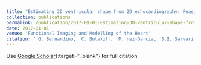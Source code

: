 ```yaml
---
title: "Estimating 3D ventricular shape from 2D echocardiography: Feasibility and effect of noise"
collection: publications
permalink: /publication/2017-01-01-Estimating-3D-ventricular-shape-from-2D-echocardiography-Feasibility-and-effect-of-noise
date: 2017-01-01
venue: 'Functional Imaging and Modelling of the Heart'
citation: ' G. Bernardino,  C. Butakoff,  M. nez-Garcia,  S.I. Sarvari,  M. Rodriguez-Lopez,  F. Crispi,  M. Ballester,  M. Craene,  B. Bijnens, &quot;Estimating 3D ventricular shape from 2D echocardiography: Feasibility and effect of noise.&quot; Functional Imaging and Modelling of the Heart, 2017.'
---
```

Use [Google Scholar](https://scholar.google.com/scholar?q=Estimating+3D+ventricular+shape+from+2D+echocardiography:+Feasibility+and+effect+of+noise){:target="_blank"} for full citation